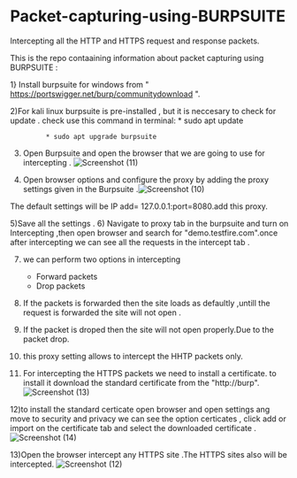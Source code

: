 # Packet-capturing-using-BURPSUITE
Intercepting all the HTTP and HTTPS  request and response packets.



This is the repo contaaining information about packet capturing using BURPSUITE :

1} Install burpsuite for windows from   " https://portswigger.net/burp/communitydownload ".

2)For kali linux burpsuite is pre-installed , but it is neccesary to check for update .
 check use this command in terminal:
             * sudo apt update

             * sudo apt upgrade burpsuite

3) Open Burpsuite and open the browser that we are going to use for intercepting .
  ![Screenshot (11)](https://github.com/BALASUBRAMANIYANB/Packet-capturing-using-BURPSUITE/assets/109799408/68ed7eef-2e00-4758-bd32-176e871b0367)

4) Open browser options and configure the proxy by adding the proxy settings given in 
the Burpsuite .![Screenshot (10)](https://github.com/BALASUBRAMANIYANB/Packet-capturing-using-BURPSUITE/assets/109799408/2578bf1d-c6c1-45f6-a9f3-17e4946f6c08)

The default settings will be IP add= 127.0.0.1:port=8080.add this proxy.

5)Save all the settings .
6) Navigate to proxy tab in the burpsuite and turn on Intercepting ,then open browser
and search for "demo.testfire.com".once after intercepting we can see all the requests
in the intercept tab .
  
7) we can perform two options in intercepting
   * Forward packets
   * Drop packets
8) If the packets is forwarded then the site loads as defaultly ,untill the request is
forwarded the site will not open .

9) If the packet is droped then the site will not open properly.Due to the packet drop.
10) this proxy setting allows to intercept the HHTP packets only.

11) For intercepting the HTTPS packets we need to install a certificate. to install it
download the standard certificate from the "http://burp".
![Screenshot (13)](https://github.com/BALASUBRAMANIYANB/Packet-capturing-using-BURPSUITE/assets/109799408/21fb04ef-bd30-4019-9c02-958ab82bf25b)


12)to install the standard certicate open browser and open settings ang move to security and privacy
we can see the option certicates , click add or import on the certificate tab and select the
downloaded certificate .![Screenshot (14)](https://github.com/BALASUBRAMANIYANB/Packet-capturing-using-BURPSUITE/assets/109799408/4c7e0fa9-0482-4a6f-8775-50bff09571eb)

13)Open the browser intercept any HTTPS site .The HTTPS sites also will be intercepted.
![Screenshot (12)](https://github.com/BALASUBRAMANIYANB/Packet-capturing-using-BURPSUITE/assets/109799408/35c7ea2c-0118-4879-ac16-7f3efb5b6b6c)
